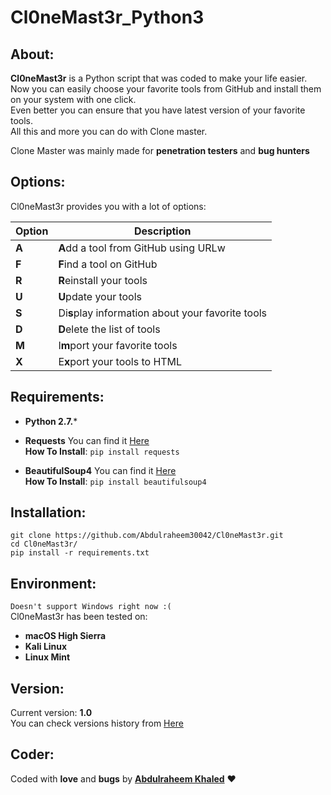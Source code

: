 # **Cl0neMast3r_Python3**

## About:
**Cl0neMast3r** is a Python script that was coded to make your life easier.
<br>Now you can easily choose your favorite tools from GitHub and install them on your system with one click.<br>
Even better you can ensure that you have latest version of your favorite tools.<br>
All this and more you can do with Clone master.

Clone Master was mainly made for **penetration testers** and **bug hunters** 
## Options:
Cl0neMast3r provides you with a lot of options:

Option | Description
------ | -----------
**A**  | **A**dd a tool from GitHub using URLw
**F**  | **F**ind a tool on GitHub
**R**  | **R**einstall your tools
**U**  | **U**pdate your tools
**S**  | Di**s**play information about your favorite tools
**D**  | **D**elete the list of tools
**M**  | I**m**port your favorite tools
**X**  | E**x**port your tools to HTML

## Requirements:
* **Python 2.7.***

* **Requests** You can find it [Here](https://pypi.python.org/pypi/requests)<br>
**How To Install**: `pip install requests`

* **BeautifulSoup4** You can find it [Here](https://pypi.python.org/pypi/beautifulsoup4)<br>
**How To Install**: `pip install beautifulsoup4`


## Installation:
```
git clone https://github.com/Abdulraheem30042/Cl0neMast3r.git
cd Cl0neMast3r/
pip install -r requirements.txt
```

## Environment:
`Doesn't support Windows right now :(`<br>
Cl0neMast3r has been tested on:
* **macOS High Sierra**
* **Kali Linux**
* **Linux Mint**

## Version:
Current version: **1.0**<br>
You can check versions history from [Here](https://github.com/Abdulraheem30042/Cl0neMast3r/blob/master/Changelog.md)

## Coder:
Coded with **love** and **bugs** by [**Abdulraheem Khaled**](https://twitter.com/abdulrah33mk) :heart:
